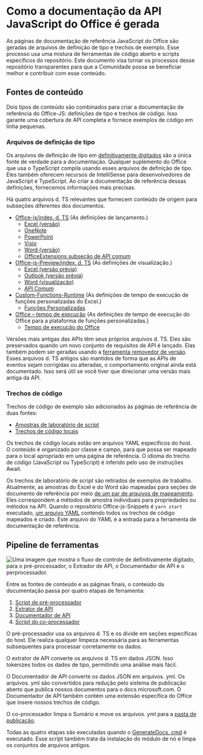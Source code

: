 # <a name="how-the-office-javascript-api-documentation-is-generated"></a>Como a documentação da API JavaScript do Office é gerada

As páginas de documentação de referência JavaScript do Office são geradas de arquivos de definição de tipo e trechos de exemplo. Esse processo usa uma mistura de ferramentas de código aberto e scripts específicos do repositório. Este documento visa tornar os processos desse repositório transparentes para que a Comunidade possa se beneficiar melhor e contribuir com esse conteúdo.

## <a name="content-sources"></a>Fontes de conteúdo

Dois tipos de conteúdo são combinados para criar a documentação de referência do Office-JS: definições de tipo e trechos de código. Isso garante uma cobertura de API completa e fornece exemplos de código em linha pequenas.

### <a name="type-definition-files"></a>Arquivos de definição de tipo

Os arquivos de definição de tipo em [definitivamente digitados](https://github.com/DefinitelyTyped/DefinitelyTyped) são a única fonte de verdade para a documentação. Qualquer suplemento do Office que usa o TypeScript compila usando esses arquivos de definição de tipo. Eles também oferecem recursos de IntelliSense para desenvolvedores de JavaScript e TypeScript. Ao criar a documentação de referência dessas definições, fornecemos informações mais precisas.

Há quatro arquivos d. TS relevantes que fornecem conteúdo de origem para subseções diferentes dos documentos.

- [Office-js/index. d. TS](https://raw.githubusercontent.com/DefinitelyTyped/DefinitelyTyped/master/types/office-js/index.d.ts) (As definições de lançamento.)
  - [Excel (versão)](https://docs.microsoft.com/javascript/api/excel_release)
  - [OneNote](https://docs.microsoft.com/javascript/api/onenote)
  - [PowerPoint](https://docs.microsoft.com/javascript/api/powerpoint)
  - [Visio](https://docs.microsoft.com/javascript/api/visio)
  - [Word (versão)](https://docs.microsoft.com/javascript/api/word_release)
  - [OfficeExtensions subseção de API comum](https://docs.microsoft.com/javascript/api/office)
- [Office-js-Preview/index. d. TS](https://raw.githubusercontent.com/DefinitelyTyped/DefinitelyTyped/master/types/office-js-preview/index.d.ts) (As definições de visualização.)
  - [Excel (versão prévia)](https://docs.microsoft.com/javascript/api/excel)
  - [Outlook (versão prévia)](https://docs.microsoft.com/javascript/api/outlook)
  - [Word (visualização)](https://docs.microsoft.com/javascript/api/word)
  - [API Comum](https://docs.microsoft.com/javascript/api/office)
- [Custom-Functions-Runtime](https://github.com/DefinitelyTyped/DefinitelyTyped/blob/master/types/custom-functions-runtime/index.d.ts) (As definições de tempo de execução de funções personalizadas do Excel.)
  - [Funções Personalizadas](https://docs.microsoft.com/javascript/api/custom-functions-runtime)
- [Office – tempo de execução](https://github.com/DefinitelyTyped/DefinitelyTyped/blob/master/types/office-runtime/index.d.ts) (As definições de tempo de execução do Office para a plataforma de funções personalizadas.)
  - [Tempo de execução do Office](https://docs.microsoft.com/javascript/api/office-runtime)

Versões mais antigas das APIs têm seus próprios arquivos d. TS. Eles são preservados quando um novo conjunto de requisitos de API é lançado. Elas também podem ser geradas usando a [ferramenta removedor de versão](https://github.com/OfficeDev/office-js-docs-reference/blob/master/generate-docs/tools/VersionRemover.ts). Esses arquivos d. TS antigos são mantidos de forma que as APIs de eventos sejam corrigidas ou alteradas, o comportamento original ainda está documentado. Isso será útil se você tiver que direcionar uma versão mais antiga da API.

### <a name="code-snippets"></a>Trechos de código

Trechos de código de exemplo são adicionados às páginas de referência de duas fontes:

- [Amostras de laboratório de script](https://github.com/OfficeDev/office-js-snippets)
- [Trechos de código locais](https://github.com/OfficeDev/office-js-docs-reference/tree/master/docs/code-snippets)

Os trechos de código locais estão em arquivos YAML específicos do host. O conteúdo é organizado por classe e campo, para que possa ser mapeado para o local apropriado em uma página de referência. O idioma do trecho de código (JavaScript ou TypeScript) é inferido pelo uso de instruções Await.

Os trechos de laboratório de script são retirados de exemplos de trabalho. Atualmente, as amostras do Excel e do Word são mapeadas para seções de documento de referência por meio [de um par de arquivos de mapeamento](https://github.com/OfficeDev/office-js-snippets/tree/master/snippet-extractor-metadata). Eles correspondem a métodos de amostra individuais para propriedades ou métodos na API. Quando o repositório Office-js-Snippets é `yarn start` executado, [um arquivo YAML](https://github.com/OfficeDev/office-js-snippets/blob/master/snippet-extractor-output/snippets.yaml) contendo todos os trechos de código mapeados é criado. Este arquivo do YAML é a entrada para a ferramenta de documentação de referência.

## <a name="tooling-pipeline"></a>Pipeline de ferramentas

![Uma imagem que mostra o fluxo de controle de definitivamente digitado, para o pré-processador, o Extrador de API, o Documentador de API e o perprocessador.](ToolingPipeline.png)

Entre as fontes de conteúdo e as páginas finais, o conteúdo da documentação passa por quatro etapas de ferramenta:

1. [Script de pré-processador](https://github.com/OfficeDev/office-js-docs-reference/blob/master/generate-docs/scripts/preprocessor.ts)
1. [Extrator de API](https://api-extractor.com/)
1. [Documentador de API](https://github.com/microsoft/web-build-tools/blob/master/apps/api-documenter/README.md)
1. [Script do co-processador](https://github.com/OfficeDev/office-js-docs-reference/blob/master/generate-docs/scripts/postprocessor.ts)

O pré-processador usa os arquivos d. TS e os divide em seções específicas do host. Ele realiza qualquer limpeza necessária para as ferramentas subsequentes para processar corretamente os dados.

O extrator de API converte os arquivos d. TS em dados JSON. Isso tokenizes todos os dados de tipo, permitindo uma análise mais fácil.

O Documentador de API converte os dados JSON em arquivos. yml. Os arquivos. yml são convertidos para redução pelo sistema de publicação aberto que publica nossos documentos para o docs.microsoft.com. O Documentador de API também contém uma extensão específica do Office que insere nossos trechos de código.

O co-processador limpa o Sumário e move os arquivos. yml para a [pasta de publicação](https://github.com/OfficeDev/office-js-docs-reference/tree/master/docs/docs-ref-autogen).

Todas as quatro etapas são executadas quando o [GenerateDocs. cmd](https://github.com/OfficeDev/office-js-docs-reference/blob/master/generate-docs/GenerateDocs.cmd) é executado. Esse script também trata da instalação do módulo de nó e limpa os conjuntos de arquivos antigos.
